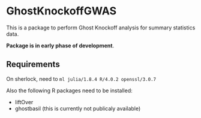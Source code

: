 # GhostKnockoffGWAS

This is a package to perform Ghost Knockoff analysis for summary statistics data. 

**Package is in early phase of development**. 

## Requirements

On sherlock, need to `ml julia/1.8.4 R/4.0.2 openssl/3.0.7`

Also the following R packages need to be installed:
+ liftOver
+ ghostbasil (this is currently not publicaly available)

